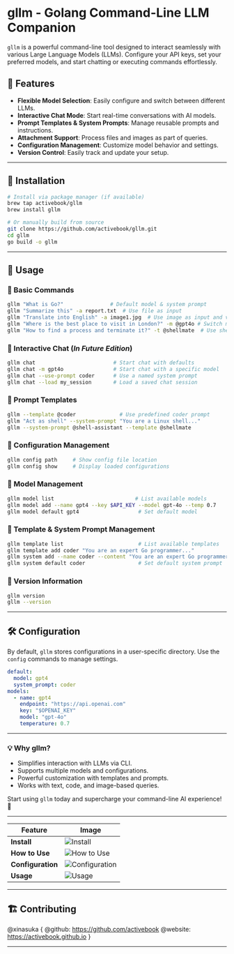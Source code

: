 # gllm - Golang Command-Line LLM Companion

`gllm` is a powerful command-line tool designed to interact seamlessly with various Large Language Models (LLMs). Configure your API keys, set your preferred models, and start chatting or executing commands effortlessly.

## 🚀 Features

- **Flexible Model Selection**: Easily configure and switch between different LLMs.
- **Interactive Chat Mode**: Start real-time conversations with AI models.
- **Prompt Templates & System Prompts**: Manage reusable prompts and instructions.
- **Attachment Support**: Process files and images as part of queries.
- **Configuration Management**: Customize model behavior and settings.
- **Version Control**: Easily track and update your setup.

---

## 📌 Installation

```sh
# Install via package manager (if available)
brew tap activebook/gllm
brew install gllm

# Or manually build from source
git clone https://github.com/activebook/gllm.git
cd gllm
go build -o gllm
```

---

## 🎯 Usage

### 🔹 Basic Commands

```sh
gllm "What is Go?"               # Default model & system prompt
gllm "Summarize this" -a report.txt  # Use file as input
gllm "Translate into English" -a image1.jpg  # Use image as input and vision model
gllm "Where is the best place to visit in London?" -m @gpt4o # Switch model
gllm "How to find a process and terminate it?" -t @shellmate  # Use shellmate prompt to specific shell question
```

### 🔹 Interactive Chat (*In Future Edition*)

```sh
gllm chat                         # Start chat with defaults
gllm chat -m gpt4o                # Start chat with a specific model
gllm chat --use-prompt coder      # Use a named system prompt
gllm chat --load my_session       # Load a saved chat session
```

### 🔹 Prompt Templates

```sh
gllm --template @coder              # Use predefined coder prompt
gllm "Act as shell" --system-prompt "You are a Linux shell..."
gllm --system-prompt @shell-assistant --template @shellmate
```

### 🔹 Configuration Management

```sh
gllm config path     # Show config file location
gllm config show     # Display loaded configurations
```

### 🔹 Model Management

```sh
gllm model list                          # List available models
gllm model add --name gpt4 --key $API_KEY --model gpt-4o --temp 0.7
gllm model default gpt4                   # Set default model
```

### 🔹 Template & System Prompt Management

```sh
gllm template list                        # List available templates
gllm template add coder "You are an expert Go programmer..."
gllm system add --name coder --content "You are an expert Go programmer..."
gllm system default coder                 # Set default system prompt
```

### 🔹 Version Information

```sh
gllm version
gllm --version
```

---

## 🛠 Configuration

By default, `gllm` stores configurations in a user-specific directory. Use the `config` commands to manage settings.

```yaml
default:
  model: gpt4
  system_prompt: coder
models:
  - name: gpt4
    endpoint: "https://api.openai.com"
    key: "$OPENAI_KEY"
    model: "gpt-4o"
    temperature: 0.7
```

---

### 💡 Why gllm?

- Simplifies interaction with LLMs via CLI.
- Supports multiple models and configurations.
- Powerful customization with templates and prompts.
- Works with text, code, and image-based queries.

Start using `gllm` today and supercharge your command-line AI experience! 🚀

---

| Feature        | Image        |
|--------------|--------------|
| **Install**       | ![Install](screenshot/install.png) |
| **How to Use**    | ![How to Use](screenshot/help.png) |
| **Configuration** | ![Configuration](screenshot/config.png) |
| **Usage**        | ![Usage](screenshot/usage.png) |

---

## 🏗 Contributing

@xinasuka {
  @github: https://github.com/activebook
  @website: https://activebook.github.io
}

---